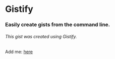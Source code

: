 # Gistify
### Easily create gists from the command line.
###### This gist was created using Gistify.

Add me: [here](https://github.com/garciadanny)